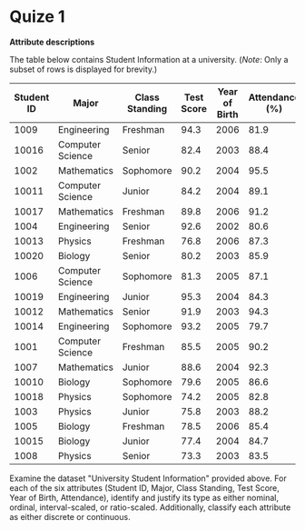 # Quize 1

**Attribute descriptions**

The table below contains Student Information at a university. (_Note_: Only a subset of rows is displayed for brevity.)

| Student ID | Major | Class Standing | Test Score | Year of Birth | Attendance (%) |
| --- | --- | --- | --- | --- | --- |
| 1009 | Engineering | Freshman | 94.3 | 2006 | 81.9 |
| 10016 | Computer Science | Senior | 82.4 | 2003 | 88.4 |
| 1002 | Mathematics | Sophomore | 90.2 | 2004 | 95.5 |
| 10011 | Computer Science | Junior | 84.2 | 2004 | 89.1 |
| 10017 | Mathematics | Freshman | 89.8 | 2006 | 91.2 |
| 1004 | Engineering | Senior | 92.6 | 2002 | 80.6 |
| 10013 | Physics | Freshman | 76.8 | 2006 | 87.3 |
| 10020 | Biology | Senior | 80.2 | 2003 | 85.9 |
| 1006 | Computer Science | Sophomore | 81.3 | 2005 | 87.1 |
| 10019 | Engineering | Junior | 95.3 | 2004 | 84.3 |
| 10012 | Mathematics | Senior | 91.9 | 2003 | 94.3 |
| 10014 | Engineering | Sophomore | 93.2 | 2005 | 79.7 |
| 1001 | Computer Science | Freshman | 85.5 | 2005 | 90.2 |
| 1007 | Mathematics | Junior | 88.6 | 2004 | 92.3 |
| 10010 | Biology | Sophomore | 79.6 | 2005 | 86.6 |
| 10018 | Physics | Sophomore | 74.2 | 2005 | 82.8 |
| 1003 | Physics | Junior | 75.8 | 2003 | 88.2 |
| 1005 | Biology | Freshman | 78.5 | 2006 | 85.4 |
| 10015 | Biology | Junior | 77.4 | 2004 | 84.7 |
| 1008 | Physics | Senior | 73.3 | 2003 | 83.5 |

Examine the dataset "University Student Information" provided above. For each of the six attributes (Student ID, Major, Class Standing, Test Score, Year of Birth, Attendance), identify and justify its type as either nominal, ordinal, interval-scaled, or ratio-scaled. Additionally, classify each attribute as either discrete or continuous.
